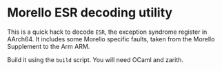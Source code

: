 # Morello ESR decoding utility

This is a quick hack to decode `ESR`, the exception syndrome register in
AArch64.  It includes some Morello specific faults, taken from the Morello
Supplement to the Arm ARM.

Build it using the `build` script.  You will need OCaml and zarith.
